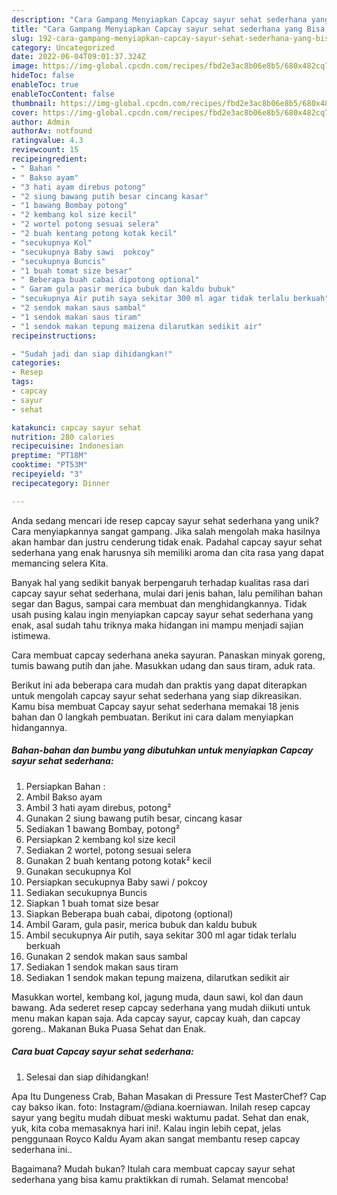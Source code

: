 ```yaml
---
description: "Cara Gampang Menyiapkan Capcay sayur sehat sederhana yang Bisa Manjain Lidah"
title: "Cara Gampang Menyiapkan Capcay sayur sehat sederhana yang Bisa Manjain Lidah"
slug: 192-cara-gampang-menyiapkan-capcay-sayur-sehat-sederhana-yang-bisa-manjain-lidah
category: Uncategorized
date: 2022-06-04T09:01:37.324Z
image: https://img-global.cpcdn.com/recipes/fbd2e3ac8b06e8b5/680x482cq70/capcay-sayur-sehat-sederhana-foto-resep-utama.jpg
hideToc: false
enableToc: true
enableTocContent: false
thumbnail: https://img-global.cpcdn.com/recipes/fbd2e3ac8b06e8b5/680x482cq70/capcay-sayur-sehat-sederhana-foto-resep-utama.jpg
cover: https://img-global.cpcdn.com/recipes/fbd2e3ac8b06e8b5/680x482cq70/capcay-sayur-sehat-sederhana-foto-resep-utama.jpg
author: Admin
authorAv: notfound
ratingvalue: 4.3
reviewcount: 15
recipeingredient:
- " Bahan "
- " Bakso ayam"
- "3 hati ayam direbus potong"
- "2 siung bawang putih besar cincang kasar"
- "1 bawang Bombay potong"
- "2 kembang kol size kecil"
- "2 wortel potong sesuai selera"
- "2 buah kentang potong kotak kecil"
- "secukupnya Kol"
- "secukupnya Baby sawi  pokcoy"
- "secukupnya Buncis"
- "1 buah tomat size besar"
- " Beberapa buah cabai dipotong optional"
- " Garam gula pasir merica bubuk dan kaldu bubuk"
- "secukupnya Air putih saya sekitar 300 ml agar tidak terlalu berkuah"
- "2 sendok makan saus sambal"
- "1 sendok makan saus tiram"
- "1 sendok makan tepung maizena dilarutkan sedikit air"
recipeinstructions:

- "Sudah jadi dan siap dihidangkan!"
categories:
- Resep
tags:
- capcay
- sayur
- sehat

katakunci: capcay sayur sehat 
nutrition: 280 calories
recipecuisine: Indonesian
preptime: "PT18M"
cooktime: "PT53M"
recipeyield: "3"
recipecategory: Dinner

---
```





Anda sedang mencari ide resep capcay sayur sehat sederhana yang unik? Cara menyiapkannya sangat gampang. Jika salah mengolah maka hasilnya akan hambar dan justru cenderung tidak enak. Padahal capcay sayur sehat sederhana yang enak harusnya sih memiliki aroma dan cita rasa yang dapat memancing selera Kita.





Banyak hal yang sedikit banyak berpengaruh terhadap kualitas rasa dari capcay sayur sehat sederhana, mulai dari jenis bahan, lalu pemilihan bahan segar dan Bagus, sampai cara membuat dan menghidangkannya. Tidak usah pusing kalau ingin menyiapkan capcay sayur sehat sederhana yang enak,      asal sudah tahu triknya maka hidangan ini mampu menjadi sajian istimewa.














Cara membuat capcay sederhana aneka sayuran. Panaskan minyak goreng, tumis bawang putih dan jahe. Masukkan udang dan saus tiram, aduk rata.






Berikut ini ada beberapa cara mudah dan praktis yang dapat diterapkan untuk mengolah capcay sayur sehat sederhana yang siap dikreasikan. Kamu bisa membuat Capcay sayur sehat sederhana memakai 18 jenis bahan dan 0 langkah pembuatan. Berikut ini cara dalam menyiapkan hidangannya.

<!--inarticleads1-->

##### Bahan-bahan dan bumbu yang dibutuhkan untuk menyiapkan Capcay sayur sehat sederhana:

1. Persiapkan  Bahan :
1. Ambil  Bakso ayam
1. Ambil 3 hati ayam direbus, potong²
1. Gunakan 2 siung bawang putih besar, cincang kasar
1. Sediakan 1 bawang Bombay, potong²
1. Persiapkan 2 kembang kol size kecil
1. Sediakan 2 wortel, potong sesuai selera
1. Gunakan 2 buah kentang potong kotak² kecil
1. Gunakan secukupnya Kol
1. Persiapkan secukupnya Baby sawi / pokcoy
1. Sediakan secukupnya Buncis
1. Siapkan 1 buah tomat size besar
1. Siapkan  Beberapa buah cabai, dipotong (optional)
1. Ambil  Garam, gula pasir, merica bubuk dan kaldu bubuk
1. Ambil secukupnya Air putih, saya sekitar 300 ml agar tidak terlalu berkuah
1. Gunakan 2 sendok makan saus sambal
1. Sediakan 1 sendok makan saus tiram
1. Sediakan 1 sendok makan tepung maizena, dilarutkan sedikit air


Masukkan wortel, kembang kol, jagung muda, daun sawi, kol dan daun bawang. Ada sederet resep capcay sederhana yang mudah diikuti untuk menu makan kapan saja. Ada capcay sayur, capcay kuah, dan capcay goreng.. Makanan Buka Puasa Sehat dan Enak. 

<!--inarticleads2-->

##### Cara buat Capcay sayur sehat sederhana:


1. Selesai dan siap dihidangkan!

Apa Itu Dungeness Crab, Bahan Masakan di Pressure Test MasterChef? Cap cay bakso ikan. foto: Instagram/@diana.koerniawan. Inilah resep capcay sayur yang begitu mudah dibuat meski waktumu padat. Sehat dan enak, yuk, kita coba memasaknya hari ini!. Kalau ingin lebih cepat, jelas penggunaan Royco Kaldu Ayam akan sangat membantu resep capcay sederhana ini.. 

Bagaimana? Mudah bukan? Itulah cara membuat capcay sayur sehat sederhana yang bisa kamu praktikkan di rumah. Selamat mencoba!
